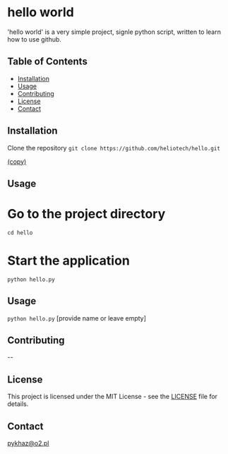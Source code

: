 # hello world

'hello world' is a very simple project, signle python script,
written to learn how to use github.

## Table of Contents

- [Installation](#installation)
- [Usage](#usage)
- [Contributing](#contributing)
- [License](#license)
- [Contact](#contact)

## Installation

Clone the repository
`git clone https://github.com/heliotech/hello.git`

<a rel="noreferrer" target="_new" href="https://github.com/heliotech/hello.git">(copy)</a>

## Usage

# Go to the project directory
`cd hello`

# Start the application
`python hello.py`

## Usage

`python hello.py`
[provide name or leave empty]

## Contributing

--

## License

This project is licensed under the MIT License - see the [LICENSE](LICENSE) file for details.


## Contact

pykhaz@o2.pl
